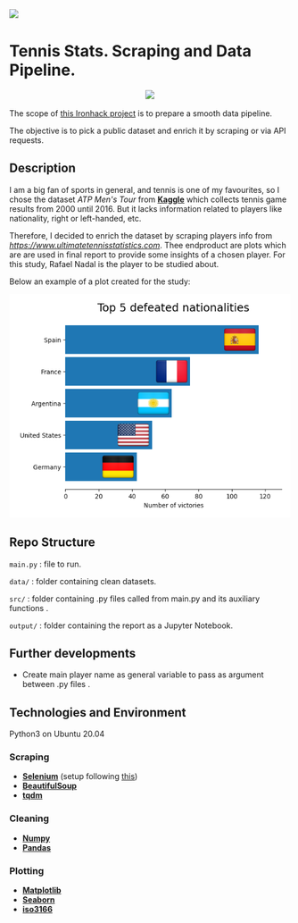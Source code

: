  <div style=><img src="https://camo.githubusercontent.com/52d2ff8778b60261533a7dba8dd989c6893a519b/68747470733a2f2f692e696d6775722e636f6d2f315167724e4e772e706e67"/></div>

# Tennis Stats. Scraping and Data Pipeline.

 <div style="text-align:center"><img src="https://drhaleyperlus.com/wp-content/uploads/2015/05/ap479690845070-banner-900x229.jpg" height=180 /></div>

The scope of [this Ironhack project](https://github.com/sgonzalainen/datamad1020-rev/tree/master/projects/W3-pipelines-project) is to prepare a smooth data pipeline.

The objective is to pick a public dataset and enrich it by scraping or via API requests.


## Description
I am a big fan of sports in general, and tennis is one of my favourites, so I chose the dataset *ATP Men's Tour* from __[Kaggle](https://www.kaggle.com/jordangoblet/atp-tour-20002016)__ which collects tennis game results from 2000 until 2016. But it lacks information related to players like nationality, right or left-handed, etc.

Therefore, I decided to enrich the dataset by scraping players info from *https://www.ultimatetennisstatistics.com*. Thee endproduct are plots which are are used in final report to provide some insights of a chosen player. For this study, Rafael Nadal is the player to be studied about.

Below an example of a plot created for the study:

<div style="text-align:center"><img src="output/img/top_countries_defeated.png" height="400" alt="Screenshot"/></div>




## Repo Structure

 `main.py` : file to run.

 `data/` : folder containing clean datasets.

 `src/` : folder containing .py files called from main.py and its auxiliary functions .

  `output/` : folder containing the report as a Jupyter Notebook.


## Further developments

* Create main player name as general variable to pass as argument between .py files .




## Technologies and Environment

Python3 on Ubuntu 20.04

### Scraping
* __[Selenium](https://pypi.org/project/selenium/)__ (setup following [this](https://tecadmin.net/setup-selenium-chromedriver-on-ubuntu/))
* __[BeautifulSoup](https://pypi.org/project/beautifulsoup4/)__ 
* __[tqdm](https://pypi.org/project/tqdm/)__

### Cleaning
* __[Numpy](https://pypi.org/project/numpy/)__ 
* __[Pandas](https://pypi.org/project/pandas/)__ 

### Plotting
* __[Matplotlib](https://pypi.org/project/matplotlib/)__ 
* __[Seaborn](https://pypi.org/project/seaborn/)__ 
* __[iso3166](https://pypi.org/project/iso3166/)__ 

